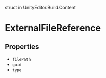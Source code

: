 struct in UnityEditor.Build.Content
# ExternalFileReference

## Properties
- `filePath`
- `guid`
- `type`
